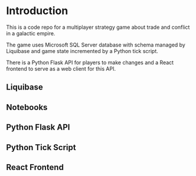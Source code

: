 # Introduction
This is a code repo for a multiplayer strategy game about trade and conflict in a galactic empire.

The game uses Microsoft SQL Server database with schema managed by Liquibase and game state incremented by a Python tick script.

There is a Python Flask API for players to make changes and a React frontend to serve as a web client for this API.

## Liquibase

## Notebooks

## Python Flask API

## Python Tick Script

## React Frontend